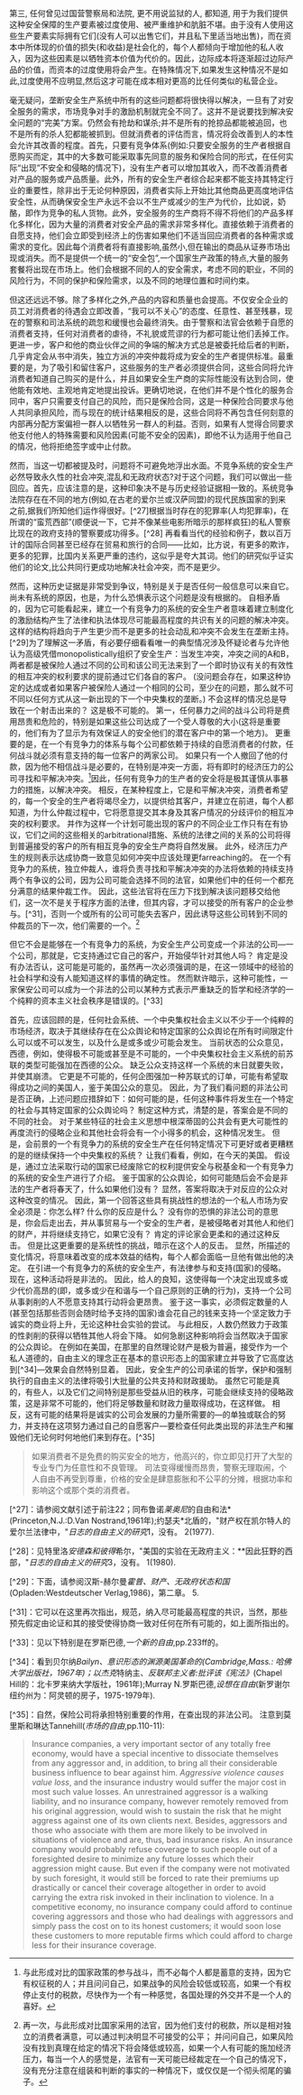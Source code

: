 第三, 任何曾见过国营警察局和法院, 更不用说监狱的人, 都知道, 用于为我们提供这种安全保障的生产要素被过度使用、被严重维护和肮脏不堪。由于没有人使用这些生产要素实际拥有它们(没有人可以出售它们，并且私下里适当地出售)，而在资本中所体现的价值的损失(和收益)是社会化的，每个人都倾向于增加他的私人收入，因为这些因素是以牺牲资本价值为代价的。因此，边际成本将逐渐超过边际产品的价值，而资本的过度使用将会产生。在特殊情况下,如果发生这种情况不是如此,过度使用不应明显,然后这才可能在成本相对更高的比任何类似的私营企业。

毫无疑问，垄断安全生产系统中所有的这些问题都将很快得以解决，一旦有了对安全服务的需求，市场竞争对手的激励机制就完全不同了。这并不是说要找到解决安全问题的“完美”方案。仍然会有抢劫和谋杀;并不是所有的抢掠品都能被追回，也不是所有的杀人犯都能被抓到。但就消费者的评估而言，情况将会改善到人的本性会允许其改善的程度。首先，只要有竞争体系(例如:只要安全服务的生产者根据自愿购买而定，其中的大多数可能采取事先同意的服务和保险合同的形式，在任何实际“出现”不安全和侵略的情况下)，没有生产者可以增加其收入，而不改善消费者对产品的服务或产品质量。此外，所有的安全生产者综合起来都不能支持其特定行业的重要性，除非出于无论何种原因，消费者实际上开始比其他商品更高度地评估安全性，从而确保安全生产永远不会以不生产或减少的生产为代价，比如说，奶酪，即作为竞争的私人货物。此外，安全服务的生产商将不得不将他们的产品多样化多样化，因为大量的消费者对安全产品的需求非常多样化。直接依赖于消费者的自愿支持，他们会立即受到经济上的伤害如果他们不适当回应消费者的各种需求或需求的变化。因此每个消费者将有直接影响,虽然小,但在输出的商品从证券市场出现或消失。而不是提供一个统一的“安全包”,一个国家生产政策的特点,大量的服务套餐将出现在市场上。他们会根据不同的人的安全需求，考虑不同的职业，不同的风险行为，不同的保护和保险需求，以及不同的地理位置和时间约束。

但这还远远不够。除了多样化之外,产品的内容和质量也会提高。不仅安全企业的员工对消费者的待遇会立即改善，“我可以不关心”的态度、任意性、甚至残暴，现在的警察和司法系统的疏忽和缓慢也会最终消失。由于警察和法官会依赖于自愿的消费者支持，任何对消费者的虐待，不礼貌或荒谬的行为都可能让他们丢掉工作。更进一步，客户和他的商业伙伴之间的争端的解决方式总是被委托给后者的判断，几乎肯定会从书中消失，独立方派的冲突仲裁将成为安全的生产者提供标准。最重要的是，为了吸引和留住客户，这些服务的生产者必须提供合同，这些合同将允许消费者知道自己购买的是什么，并且如果安全生产商的实际性能没有达到合同，使他能有效地、主观地肯定地提出投诉。更确切地说，在他们并不是个性化的服务合同中，客户只需要支付自己的风险，而只是保险合同，这是一种保险合同要求与他人共同承担风险，而与现在的统计结果相反的是，这些合同将不再包含任何刻意的内部再分配方案偏袒一群人以牺牲另一群人的利益。否则，如果有人觉得合同要求他支付他人的特殊需要和风险因素(可能不安全的因素)，即他不认为适用于他自己的情况，他将拒绝签字或中止付款。

然而，当这一切都被提及时，问题将不可避免地浮出水面。不竞争系统的安全生产必然导致永久性的社会冲突,混乱和无政府状态?对于这个问题，我们可以做出一些回应。首先，应该注意的是，这种印象决不是与历史经验证据相一致的。系统竞争法院存在在不同的地方(例如,在古老的爱尔兰或汉萨同盟)的现代民族国家的到来之前,据我们所知他们运作得很好。[^27]根据当时存在的犯罪率(人均犯罪率)，在所谓的“蛮荒西部”(顺便说一下，它并不像某些电影所暗示的那样疯狂)的私人警察比现在的政府支持的警察要成功得多。[^28] 再看看当代的经验和例子，数以百万计的国际合同甚至已经存在贸易和旅行的合同——比如，比方说，有更多的欺诈，更多的犯罪，比国内关系更严重的违约，这似乎是夸大其词。他们的研究似乎证实他们的论文,比公共同行更成功地解决社会冲突，而不是更少。

然而，这种历史证据是非常受到争议，特别是关于是否任何一般信息可以来自它。 尚未有系统的原因，也是，为什么恐惧表示这个问题是没有根据的。 自相矛盾的，因为它可能看起来，建立一个有竞争力的系统的安全生产者意味着建立制度化的激励结构产生了法律和执法体现尽可能最高程度的共识有关的问题的解决冲突。 这样的结构将趋向于产生更少而不是更多的社会动乱和冲突不会发生在垄断主持。[^29]为了理解这一矛盾，有必要仔细看看唯一的典型情况涉及怀疑论者与允许他认为高级凭借monopolistically组织了安全生产：当发生冲突，冲突之间的A和B， 两者都是被保险人通过不同的公司和该公司无法来到了一个即时协议有关的有效性的相互冲突的权利要求的提前通过它们各自的客户。 (没问题会存在，如果这种协定的达成或者如果客户被保险人通过一个相同的公司，至少在的问题，那么就不可不同以任何方式从这一新出现的下一个中央集权的垄断。) 不会这样的情况总是导致在一个射击出来的？ 这是极不可能的。 第一，任何暴力之间的战斗公司将是费用昂贵和危险的，特别是如果这些公司达成了一个受人尊敬的大小(这将是重要的，他们有为了显示为有效保证人的安全他们的潜在客户中的第一个地方)。 更重要的是，在一个有竞争力的体系与每个公司都依赖于持续的自愿消费者的付款，任何战斗就必须有意支持的每一位客户的两家公司。 如果只有一个人撤回了他的付款，因为他不相信战斗是必要的，在特别是冲突一方面，将有即时的经济压力的公司寻找和平解决冲突。[^30]因此，任何有竞争力的生产者的安全将是极其谨慎从事暴力的措施，以解决冲突。 相反，在某种程度上，它是和平解决冲突，消费者希望的，每一个安全的生产者将竭尽全力，以提供给其客户，并建立在前进，每个人都知道，为什么仲裁过程中，它将愿意提交其本身及其客户情况的分歧评价的相互冲突的权利要求。 并作为这样一个计划可能出现的客户的不同企业工作只有在有协议，它们之间的这些相关的arbitrational措施、系统的法律之间的关系的公司将得到普遍接受的客户的所有相互竞争的安全生产商将自然发展。 此外，经济压力产生的规则表示达成协商一致意见如何冲突中应该处理更farreaching的。 在一个有竞争力的系统，独立仲裁人，谁将负责寻找和平解决冲突的办法将依赖的持续支持两个有争议的公司，因为公司可能会选择不同的法官，如果他们中的任何一个都充分满意的结果仲裁工作。 因此，这些法官将在压力下找到解决该问题移交给他们，这一次不是关于程序方面的法律，但其内容，才可以接受的所有客户的企业参与。[^31]，否则一个或所有的公司可能失去客户，因此诱导这些公司转到不同的仲裁员的下一次，他们需要的一个。[^32]

但它不会是能够在一个有竞争力的系统，为安全生产公司变成一个非法的公司—一个公司，那就是，它支持通过它自己的客户，开始侵华针对其他人吗？ 肯定是没有办法否认，这可能是可能的，虽然再一次必须强调的是，在这一领域中的经验的社会科学和没有人能知道这样的事情的确定性。 然而默许暗示，这种可能性，一家保安公司可以成为一个非法的公司以某种方式表示严重缺乏的哲学和经济学的一个纯粹的资本主义社会秩序是错误的。[^33]

首先，应该回顾的是，任何社会系统、一个中央集权社会主义以不少于一个纯粹的市场经济，取决于其继续存在在公众舆论和特定国家的公众舆论在所有时间限定什么可以或不可以发生，以及什么是或多或少可能会发生。 当前状态的公众意见，西德，例如，使得极不可能或甚至是不可能的，一个中央集权社会主义系统的前苏联的类型可能强加在西德的公众。 缺乏公众支持这样一个系统的末日就要失败，并使其崩溃。 它更是不可能的，任何企图强加一种苏联式的订单，可能有希望取得成功之间的美国人，鉴于美国公众的意见。 因此，为了我们看问题的非法公司是否正确，上述问题应措辞如下：如何可能的是，任何这种事件将发生在一个特定的社会与其特定国家的公众舆论吗？ 制定这种方式，清楚的是，答案会是不同的不同的社会。 对于某些特征的社会主义思想中根深蒂固的公共会有更大可能性的再度流行的侵略企业和其他社会将会有一个小得多的机会，这种情况发生。 但是，会前景的一个有竞争力的系统的安全生产在任何特定情况下可更好或者更糟糕的是的继续保持一个中央集权的系统？ 让我们看看，例如，在今天的美国。 假设是，通过立法采取行动的国家已经废除它的权利提供安全与税基金和一个有竞争力的系统的安全生产进行了介绍。 鉴于国家的公众舆论，如何可能随后会不会是非法的生产者将春天了，什么如果他们没有？ 显然，答案将取决于对反应的公众对这种改变的情况。 因此，第一个回答这些具有挑战性的想法的一个私人市场为安全必须是：你怎么样? 什么你的反应是什么？ 没有你的恐惧的非法公司的意思是，你会后走出去，并从事贸易与一个安全的生产者，是被侵略者对其他人和他们的财产，并将继续支持它，如果它没有？ 肯定的评论家会更柔和的通过这种反击。 但是比这更重要的是系统性的挑战，暗示在这个人的反击。 显然，所描述的变化情况，将意味着改变的成本效益的结构，每个人都会面临一旦他有做出他的决定。 在引进一个有竞争力的系统的安全生产，有法律参与和支持(国家)的侵略。 现在，这种活动将是非法的。 因此，给人的良知，这使得每一个决定出现或多或少代价高昂的(即，或多或少在和谐与一个自己原则的正确的行为)，支持一个公司从事剥削的人不愿意支持其行动将会更昂贵。 鉴于这一事实，必须假定数量的人(甚至包括那些否则会随时给予支持的国家)谁会花自己的钱来支持一个坚定致力于诚实的商业将上升，无论这种社会实验的尝试。 与此相反，人数仍然致力于政策的性剥削的获得以牺牲其他人将会下降。 如何急剧这种影响将会当然取决于国家的公众舆论。 在例如在美国，在那里的自然理论财产是极为普遍，接受作为一个私人道德的，自由主义的理念正在基本的意识形态上的国家建立并导致了它高度达到[^34]—效果会自然特别显着。 因此，安全生产的公司承诺的哲学，保护和强制执行的自由主义的法律将吸引大批量的公共支持和财政援助。 虽然它可能是真的，有些人，以及它们之间特别是那些受益从旧的秩序，可能会继续支持的侵略政策，这是非常不可能的，他们将足够数量和财政力量取得成功，在这样做。 相反，这有可能的结果将是诚实的公司会发展的力量所需要的—的单独或联合的努力，并支持在这项努力通过自己的自愿客户—要检查任何此类出现的非法生产和摧毁他们无论何时何地他们来到存在。[^35]

[^26]:总结了莫利纳利，*生产的安全、*pp.13-14,

>如果消费者不是免费的购买安全的地方，他高兴的，你立即见打开了大型的专业专门为任意性和不良管理。 司法变得缓慢而昂贵，警察无理取闹，个人自由不再受到尊重，价格的安全是肆意膨胀和不公平的分摊，根据功率和影响这个或那个类的消费者。

[^27]：请参阅文献引述于前注22；同布鲁诺*莱奥尼*的自由和法*(Princeton,N.J.:D.Van Nostrand,1961年);约瑟夫*北盾的，"财产权在凯尔特人的爱尔兰法律中，"*日志的自由主义的研究*1，没有。 2(1977).

[^28]：见特里洛*安德森和彼得*希尔，"美国的实验在无政府主义：**因此狂野的西部，"*日志的自由主义的研究*3，没有。 1(1980).

[^29]：下面，请参阅汉斯-赫尔曼*霍普、财产、无政府状态和国*(Opladen:Westdeutscher Verlag,1986)，第二章。 5.

[^30]:与此形成对比的国家政策的参与战斗，而不必每个人都是蓄意的支持，因为它有权征税的人；并且问问自己，如果战争的风险会较低或较高，如果一个有权停止支付的税款，尽快作为一个有一种感觉，各国处理的外交并不是一个人的喜好。

[^31]：它可以在这里再次指出，规范，纳入尽可能最高程度的共识，当然，那些预先假定由论证和其的接受使得协商一致对任何在所有可能的，如上面所指出的。

[^32]:再一次，与此形成对比国家采用的法官，因为他们支付的税款，所以是相对独立的消费者满意，可以通过判决明显不可接受的公平； 并问问自己，如果风险没有找到真理在给定的情况下将会降低或较高，如果一个人有可能的施加经济压力，每当一个人的感觉是，法官有一天可能已经裁定在一个自己的情况下，没有充分注意在组装和判断的事实的一种情况下，或仅仅是一个彻头彻尾的骗子。

[^33]：见以下特别是在罗斯巴德,*一个新的自由*,pp.233ff的。

[^34]：看到贝尔纳*Bailyn、*意识形态的渊源美国革命的*(Cambridge,Mass.: 哈佛大学出版社，1967年)；以杰克*特纳主、*反联邦主义者:批评该《宪法》*(Chapel Hill的：北卡罗来纳大学版社，1961年);Murray N.罗斯巴德,*设想在自由*(新罗谢尔纽约州为：阿灵顿的房子，1975-1979年).

[^35]：自然，保险公司将承担特别重要的作用，在查出现的非法公司。 注意到莫里斯和琳达Tannehill(*市场的自由*,pp.110-11):

> Insurance companies, a very important sector of any totally free economy, would have a special incentive to dissociate themselves from any aggressor and, in addition, to bring all their considerable business influence to bear against him. *Aggressive violence causes value loss*, and the insurance industry would suffer the major cost in most such value losses. An unrestrained aggressor is a walking liability, and no insurance company, however remotely removed from his original aggression, would wish to sustain the risk that he might aggress against one of its own clients next. Besides, aggressors and those who associate with them are more likely to be involved in situations of violence and are, thus, bad insurance risks. An insurance company would probably refuse coverage to such people out of a foresighted desire to minimize any future losses which their aggression might cause. But even if the company were not motivated by such foresight, it would still be forced to rate their premiums up drastically or cancel their coverage altogether in order to avoid carrying the extra risk invoked in their inclination to violence. In a competitive economy, no insurance company could afford to continue covering aggressors and those who had dealings with aggressors and simply pass the cost on to its honest customers; it would soon lose these customers to more reputable firms which could afford to charge less for their insurance coverage.
